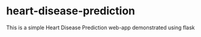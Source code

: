 # heart-disease-prediction
This is a simple Heart Disease Prediction web-app  demonstrated using flask 
